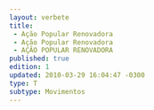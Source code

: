 ```yaml
---
layout: verbete
title:
 - Ação Popular Renovadora
 - Ação Popular Renovadora
 - AÇÃO POPULAR RENOVADORA
published: true
edition: 1  
updated: 2010-03-29 16:04:47 -0300
type: T
subtype: Movimentos
---
```


